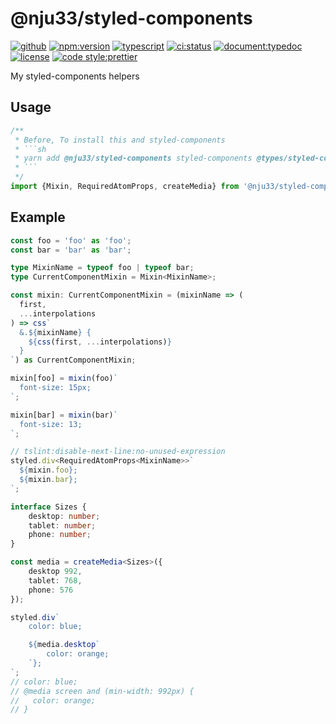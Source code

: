 # @nju33/styled-components

[![github](https://badgen.net/badge//nju33,styled-components/000?icon=github&list=1)](https://github.com/nju33/styled-components)
[![npm:version](https://badgen.net/npm/v/@nju33/styled-components?icon=npm&label=)](https://www.npmjs.com/package/@nju33/styled-components)
[![typescript](https://badgen.net/badge/lang/typescript/0376c6?icon=npm)](https://www.typescriptlang.org/)
[![ci:status](https://badgen.net/circleci/github/nju33/nju33/styled-components)](https://circleci.com/gh/nju33/nju33/styled-components)
[![document:typedoc](https://badgen.net/badge/document/typedoc/9602ff)](https://docs--nju33/styled-components.netlify.com/)
[![license](https://badgen.net/npm/license/nju33/styled-components)](https://github.com/nju33/nju33/styled-components/blob/master/LICENSE)
[![code style:prettier](https://badgen.net/badge//prettier/ff69b3?label=code%20style)](https://github.com/prettier/prettier)

My styled-components helpers

## Usage

````js
/**
 * Before, To install this and styled-components
 * ```sh
 * yarn add @nju33/styled-components styled-components @types/styled-components
 * ```
 */
import {Mixin, RequiredAtomProps, createMedia} from '@nju33/styled-components';
````

## Example

```ts
const foo = 'foo' as 'foo';
const bar = 'bar' as 'bar';

type MixinName = typeof foo | typeof bar;
type CurrentComponentMixin = Mixin<MixinName>;

const mixin: CurrentComponentMixin = (mixinName => (
  first,
  ...interpolations
) => css`
  &.${mixinName} {
    ${css(first, ...interpolations)}
  }
`) as CurrentComponentMixin;

mixin[foo] = mixin(foo)`
  font-size: 15px;
`;

mixin[bar] = mixin(bar)`
  font-size: 13;
`;

// tslint:disable-next-line:no-unused-expression
styled.div<RequiredAtomProps<MixinName>>`
  ${mixin.foo};
  ${mixin.bar};
`;
```

```ts
interface Sizes {
	desktop: number;
	tablet: number;
	phone: number;
}

const media = createMedia<Sizes>({
	desktop 992,
	tablet: 768,
	phone: 576
});

styled.div`
	color: blue;

	${media.desktop`
		color: orange;
	`};
`;
// color: blue;
// @media screen and (min-width: 992px) {
//   color: orange;
// }
```
